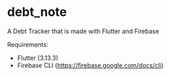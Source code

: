 # debt_note
A Debt Tracker that is made with Flutter and Firebase

Requirements:
 * Flutter (3.13.3)
 * Firebase CLI (https://firebase.google.com/docs/cli)
